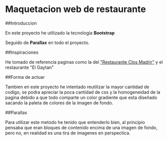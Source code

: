 # Maquetacion web de restaurante

##Introduccion

En este proyecto he utilizado la tecnología **Bootstrap**

Seguido de **Parallax** en todo el proyecto.


##Inspiraciones

He tomado de referencia paginas como la del <a href="https://www.restauranteclosmadrid.es/">"Restaurante Clos Madrir"</a> y el restaurante "El Gaytan"  


##Forma de actuar

Tambien en este proyecto he intentado reutilizar la mayor cantidad de codigo, se podra apreciar la poca cantidad de css y la homogeneidad de la pagina
debido a que todo comparte un color gradiente que esta diseñado sacando la paleta de colores de la imagen de fondo.


##Parallax

Para utilizar este metodo he tenido que entenderlo bien, al principio pensaba que eran bloques de contenido encima de una imagen de fondo, pero no,
en realidad es una tira de imagenes en perspectica.
